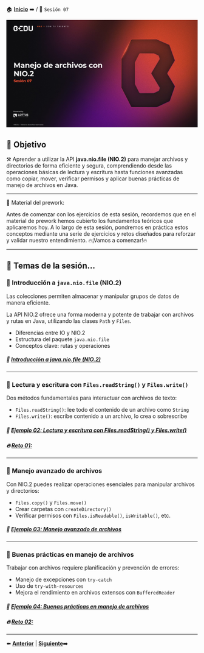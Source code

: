 🏠 [**Inicio**](../Readme.md) ➡️ / 📖 `Sesión 07`

<div align="center">
    <img src="Imagenes/S07.jpg" alt="Sesion_07">
</div>

## 🎯 Objetivo

⚒️ Aprender a utilizar la API **java.nio.file (NIO.2)** para manejar archivos y directorios de forma eficiente y segura, comprendiendo desde las operaciones básicas de lectura y escritura hasta funciones avanzadas como copiar, mover, verificar permisos y aplicar buenas prácticas de manejo de archivos en Java.

---

📘 Material del prework:

Antes de comenzar con los ejercicios de esta sesión, recordemos que en el material de prework hemos cubierto los fundamentos teóricos que aplicaremos hoy. A lo largo de esta sesión, pondremos en práctica estos conceptos mediante una serie de ejercicios y retos diseñados para reforzar y validar nuestro entendimiento. 
🔥¡Vamos a comenzar!🔥

---

## 📂 Temas de la sesión...


### 📖 Introducción a `java.nio.file` (NIO.2)

Las colecciones permiten almacenar y manipular grupos de datos de manera eficiente.

La API NIO.2 ofrece una forma moderna y potente de trabajar con archivos y rutas en Java, utilizando las clases `Path` y `Files`.

- Diferencias entre IO y NIO.2
- Estructura del paquete `java.nio.file`
- Conceptos clave: rutas y operaciones


##### 📜 **[Introducción a java.nio.file (NIO.2)](Ejemplo-01/Readme.md)**
---

### 📖 Lectura y escritura con `Files.readString()` y `Files.write()`

Dos métodos fundamentales para interactuar con archivos de texto:

- `Files.readString()`: lee todo el contenido de un archivo como `String`
- `Files.write()`: escribe contenido a un archivo, lo crea o sobrescribe


##### 📜 **[Ejemplo 02: Lectura y escritura con Files.readString() y Files.write()](Ejemplo-02/Readme.md)**
##### 🔥 **[Reto 01: ](Reto-01/Readme.md)**

---

### 📖 Manejo avanzado de archivos

Con NIO.2 puedes realizar operaciones esenciales para manipular archivos y directorios:

- `Files.copy()` y `Files.move()`
- Crear carpetas con `createDirectory()`
- Verificar permisos con `Files.isReadable()`, `isWritable()`, etc.

##### 📜 **[Ejemplo 03: Manejo avanzado de archivos](Ejemplo-03/Readme.md)**

---

### 📖 Buenas prácticas en manejo de archivos

Trabajar con archivos requiere planificación y prevención de errores:

- Manejo de excepciones con `try-catch`
- Uso de `try-with-resources`
- Mejora el rendimiento en archivos extensos con `BufferedReader`

##### 📜 **[Ejemplo 04: Buenas prácticas en manejo de archivos](Ejemplo-04/Readme.md)**
##### 🔥 **[Reto 02: ](Reto-02/Readme.md)**

---


⬅️ [**Anterior**](../Sesion-06/Readme.md) | [**Siguiente**](../Sesion-08/Readme.md)➡️
